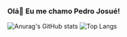 ### Olá👋 Eu me chamo Pedro Josué!

<!--
**pedrojosuesalomao/pedrojosuesalomao** is a ✨ _special_ ✨ repository because its `README.md` (this file) appears on your GitHub profile.

Here are some ideas to get you started:

- 🔭 I’m currently working on ...
- 🌱 I’m currently learning ...
- 👯 I’m looking to collaborate on ...
- 🤔 I’m looking for help with ...
- 💬 Ask me about ...
- 📫 How to reach me: ...
- 😄 Pronouns: ...
- ⚡ Fun fact: ...
-->
![Anurag's GitHub stats](https://github-readme-stats.vercel.app/api?username=pedrojosuesalomao&show_icons=true&theme=dark)
![Top Langs](https://github-readme-stats.vercel.app/api/top-langs/?username=pedrojosuesalomao&layout=compact&theme=dark)
<br>
 <a href="https://github.com/pedrojosuesalomao"><img src="https://img.shields.io/badge/GitHub-100000?style=for-the-badge&logo=github&logoColor=white" alt=""></a>
  <a href="https://www.instagram.com/pedrosalomao.dev/"><img src="https://img.shields.io/badge/Instagram-E4405F?style=for-the-badge&logo=instagram&logoColor=white" alt=""></a>


